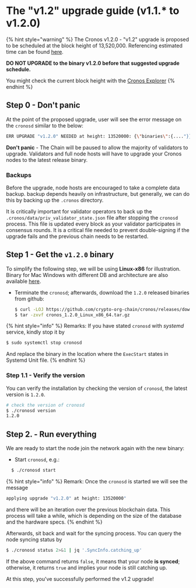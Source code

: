 # The "v1.2" upgrade guide (v1.1.\* to v1.2.0)

{% hint style="warning" %}
The Cronos v1.2.0 - "v1.2" upgrade is proposed to be scheduled at the block height of 13,520,000. Referencing estimated time can be found [here](https://explorer.cronos.org/block/countdown/13520000).

**DO NOT UPGRADE to the binary v1.2.0 before that suggested upgrade schedule.**

You might check the current block height with the [Cronos Explorer](https://explorer.cronos.org/)
{% endhint %}

## Step 0 - Don't panic

At the point of the proposed upgrade, user will see the error message on the `cronosd` similar to the below:

```bash
ERR UPGRADE "v1.2.0" NEEDED at height: 13520000: {\"binaries\":{...."}}
```

**Don't panic** - The Chain will be paused to allow the majority of validators to upgrade. Validators and full node hosts will have to upgrade your Cronos nodes to the latest release binary.

### Backups

Before the upgrade, node hosts are encouraged to take a complete data backup. backup depends heavily on infrastructure, but generally, we can do this by backing up the `.cronos` directory.

It is critically important for validator operators to back up the `.cronos/data/priv_validator_state.json` file after stopping the `cronosd` process. This file is updated every block as your validator participates in consensus rounds. It is a critical file needed to prevent double-signing if the upgrade fails and the previous chain needs to be restarted.

## Step 1 - Get the `v1.2.0` binary

To simplify the following step, we will be using **Linux-x86** for illustration. Binary for Mac Windows with different DB and architecture are also available [here](https://github.com/crypto-org-chain/cronos/releases/tag/v1.1.0).

*   Terminate the `cronosd`; afterwards, download the `1.2.0` released binaries from github:

    ```bash
    $ curl -LOJ https://github.com/crypto-org-chain/cronos/releases/download/v1.2.0/cronos_1.2.0_Linux_x86_64.tar.gz
    $ tar -zxvf cronos_1.2.0_Linux_x86_64.tar.gz
    ```

{% hint style="info" %}
Remarks: If you have stated `cronosd` with _systemd_ service, kindly stop it by

```bash
$ sudo systemctl stop cronosd
```

And replace the binary in the location where the `ExecStart` states in Systemd Unit file.
{% endhint %}

### Step 1.1 - Verify the version

You can verify the installation by checking the version of `cronosd`, the latest version is `1.2.0`.

```bash
# check the version of cronosd
$ ./cronosd version
1.2.0
```

## Step 2. - Run everything

We are ready to start the node join the network again with the new binary:

* Start `cronosd`, e.g.:

```bash
  $ ./cronosd start
```

{% hint style="info" %}
Remark: Once the `cronosd` is started we will see the message

```bash
applying upgrade "v1.2.0" at height: 13520000"
```

and there will be an iteration over the previous blockchain data. This process will take a while, which is depending on the size of the database and the hardware specs.
{% endhint %}

Afterwards, sit back and wait for the syncing process. You can query the node syncing status by

```bash
$ ./cronosd status 2>&1 | jq '.SyncInfo.catching_up'
```

If the above command returns `false`, it means that your node **is synced**; otherwise, it returns `true` and implies your node is still catching up.

At this step, you've successfully performed the v1.2 upgrade!

